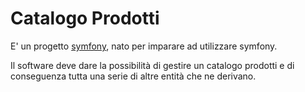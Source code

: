 # Catalogo Prodotti

E' un progetto [symfony](https://symfony.com/doc/2.6/book/index.html), nato per imparare ad utilizzare symfony.

Il software deve dare la possibilità di gestire un catalogo prodotti e di conseguenza tutta una serie di altre entità che ne derivano.
 

